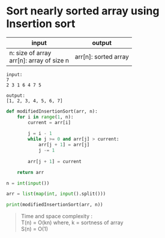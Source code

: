 # Sort nearly sorted array using Insertion sort

| input | output |
| --- | --- |
| n: size of array<br>arr[n]: array of size n | arr[n]: sorted array |

```
input:
7
2 3 1 6 4 7 5

output:
[1, 2, 3, 4, 5, 6, 7]
```

```python
def modifiedInsertionSort(arr, n):
    for i in range(1, n):
        current = arr[i]
        
        j = i - 1
        while j >= 0 and arr[j] > current:
            arr[j + 1] = arr[j]
            j -= 1
        
        arr[j + 1] = current

    return arr

n = int(input())

arr = list(map(int, input().split()))

print(modifiedInsertionSort(arr, n))
```
> Time and space complexity :
<br>T(n) = O(kn) where, k = sortness of array
<br>S(n) = O(1)